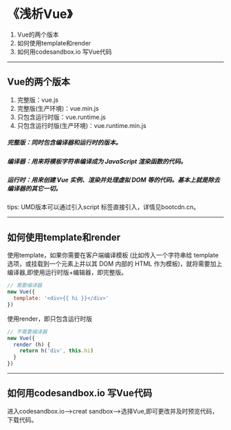 # 《浅析Vue》
1. Vue的两个版本
2. 如何使用template和render
3. 如何用codesandbox.io 写Vue代码
---
## Vue的两个版本
1. 完整版：vue.js
2. 完整版(生产环境)：vue.min.js
3. 只包含运行时版：vue.runtime.js
4. 只包含运行时版(生产环境)：vue.runtime.min.js
##### 完整版：同时包含编译器和运行时的版本。
##### 编译器：用来将模板字符串编译成为 JavaScript 渲染函数的代码。
##### 运行时：用来创建 Vue 实例、渲染并处理虚拟 DOM 等的代码。基本上就是除去编译器的其它一切。
tips: UMD版本可以通过引入script 标签直接引入，详情见bootcdn.cn。

---
## 如何使用template和render
使用template，如果你需要在客户端编译模板 (比如传入一个字符串给 template 选项，或挂载到一个元素上并以其 DOM 内部的 HTML 作为模板)，就将需要加上编译器,即使用运行时版+编辑器，即完整版。
```js
// 需要编译器
new Vue({
  template: '<div>{{ hi }}</div>'
})
```
使用render，即只包含运行时版
```js
// 不需要编译器
new Vue({
  render (h) {
    return h('div', this.hi)
  }
})
```

---
## 如何用codesandbox.io 写Vue代码
进入codesandbox.io——>creat sandbox——>选择Vue,即可更改并及时预览代码，下载代码。